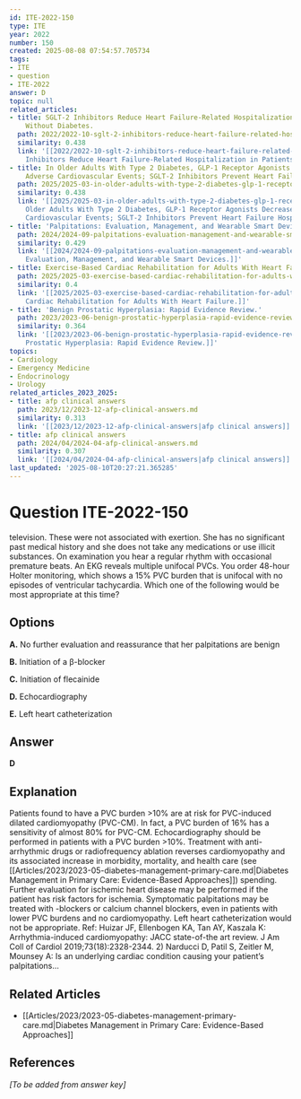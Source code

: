 ```yaml
---
id: ITE-2022-150
type: ITE
year: 2022
number: 150
created: 2025-08-08 07:54:57.705734
tags:
- ITE
- question
- ITE-2022
answer: D
topic: null
related_articles:
- title: SGLT-2 Inhibitors Reduce Heart Failure-Related Hospitalization in Patients
    Without Diabetes.
  path: 2022/2022-10-sglt-2-inhibitors-reduce-heart-failure-related-hospitalizati.md
  similarity: 0.438
  link: '[[2022/2022-10-sglt-2-inhibitors-reduce-heart-failure-related-hospitalizati|SGLT-2
    Inhibitors Reduce Heart Failure-Related Hospitalization in Patients Without Diabetes.]]'
- title: In Older Adults With Type 2 Diabetes, GLP-1 Receptor Agonists Decrease Major
    Adverse Cardiovascular Events; SGLT-2 Inhibitors Prevent Heart Failure Hospitalizations.
  path: 2025/2025-03-in-older-adults-with-type-2-diabetes-glp-1-receptor-agonists.md
  similarity: 0.438
  link: '[[2025/2025-03-in-older-adults-with-type-2-diabetes-glp-1-receptor-agonists|In
    Older Adults With Type 2 Diabetes, GLP-1 Receptor Agonists Decrease Major Adverse
    Cardiovascular Events; SGLT-2 Inhibitors Prevent Heart Failure Hospitalizations.]]'
- title: 'Palpitations: Evaluation, Management, and Wearable Smart Devices.'
  path: 2024/2024-09-palpitations-evaluation-management-and-wearable-smart-device.md
  similarity: 0.429
  link: '[[2024/2024-09-palpitations-evaluation-management-and-wearable-smart-device|Palpitations:
    Evaluation, Management, and Wearable Smart Devices.]]'
- title: Exercise-Based Cardiac Rehabilitation for Adults With Heart Failure.
  path: 2025/2025-03-exercise-based-cardiac-rehabilitation-for-adults-with-heart.md
  similarity: 0.4
  link: '[[2025/2025-03-exercise-based-cardiac-rehabilitation-for-adults-with-heart|Exercise-Based
    Cardiac Rehabilitation for Adults With Heart Failure.]]'
- title: 'Benign Prostatic Hyperplasia: Rapid Evidence Review.'
  path: 2023/2023-06-benign-prostatic-hyperplasia-rapid-evidence-review.md
  similarity: 0.364
  link: '[[2023/2023-06-benign-prostatic-hyperplasia-rapid-evidence-review|Benign
    Prostatic Hyperplasia: Rapid Evidence Review.]]'
topics:
- Cardiology
- Emergency Medicine
- Endocrinology
- Urology
related_articles_2023_2025:
- title: afp clinical answers
  path: 2023/12/2023-12-afp-clinical-answers.md
  similarity: 0.313
  link: '[[2023/12/2023-12-afp-clinical-answers|afp clinical answers]]'
- title: afp clinical answers
  path: 2024/04/2024-04-afp-clinical-answers.md
  similarity: 0.307
  link: '[[2024/04/2024-04-afp-clinical-answers|afp clinical answers]]'
last_updated: '2025-08-10T20:27:21.365285'
---
```


# Question ITE-2022-150

television. These were not associated with exertion. She has no significant past medical history and she does not take any medications or use illicit substances. On examination you hear a regular rhythm with occasional premature beats. An EKG reveals multiple unifocal PVCs. You order 48-hour Holter monitoring, which shows a 15% PVC burden that is unifocal with no episodes of ventricular tachycardia. Which one of the following would be most appropriate at this time?

## Options

**A.** No further evaluation and reassurance that her palpitations are benign

**B.** Initiation of a β-blocker

**C.** Initiation of flecainide

**D.** Echocardiography

**E.** Left heart catheterization

## Answer

**D**

## Explanation

Patients found to have a PVC burden >10% are at risk for PVC-induced dilated cardiomyopathy
(PVC-CM). In fact, a PVC burden of 16% has a sensitivity of almost 80% for PVC-CM.
Echocardiography should be performed in patients with a PVC burden >10%. Treatment with
anti-arrhythmic drugs or radiofrequency ablation reverses cardiomyopathy and its associated increase in
morbidity, mortality, and health care (see [[Articles/2023/2023-05-diabetes-management-primary-care.md|Diabetes Management in Primary Care: Evidence-Based Approaches]]) spending. Further evaluation for ischemic heart disease may be
performed if the patient has risk factors for ischemia. Symptomatic palpitations may be treated with
-blockers or calcium channel blockers, even in patients with lower PVC burdens and no cardiomyopathy.
Left heart catheterization would not be appropriate.
Ref: Huizar JF, Ellenbogen KA, Tan AY, Kaszala K: Arrhythmia-induced cardiomyopathy: JACC state-of-the art review. J Am
Coll of Cardiol  2019;73(18):2328-2344. 2) Narducci D, Patil S, Zeitler M, Mounsey A: Is an underlying cardiac condition
causing your patient’s palpitations...



## Related Articles

- [[Articles/2023/2023-05-diabetes-management-primary-care.md|Diabetes Management in Primary Care: Evidence-Based Approaches]]

## References

*[To be added from answer key]*
